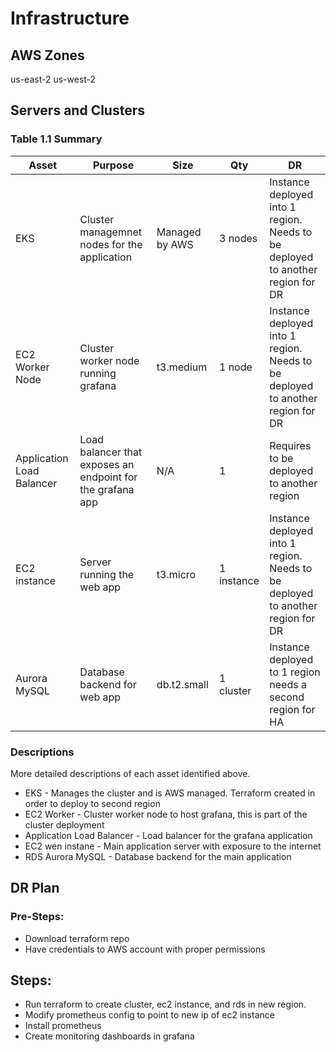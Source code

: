# Infrastructure

## AWS Zones
us-east-2
us-west-2

## Servers and Clusters

### Table 1.1 Summary
| Asset      | Purpose           | Size                                                                   | Qty                                                             | DR                                                                                                           |
|------------|-------------------|------------------------------------------------------------------------|-----------------------------------------------------------------|--------------------------------------------------------------------------------------------------------------|
| EKS | Cluster managemnet nodes for the application | Managed by AWS | 3 nodes | Instance deployed into 1 region. Needs to be deployed to another region for DR |
| EC2 Worker Node | Cluster worker node running grafana | t3.medium | 1 node | Instance deployed into 1 region. Needs to be deployed to another region for DR |
| Application Load Balancer | Load balancer that exposes an endpoint for the grafana app | N/A | 1 | Requires to be deployed to another region |
| EC2 instance | Server running the web app | t3.micro | 1 instance | Instance deployed into 1 region. Needs to be deployed to another region for DR | 
| Aurora MySQL | Database backend for web app | db.t2.small | 1 cluster | Instance deployed to 1 region needs a second region for HA |

### Descriptions
More detailed descriptions of each asset identified above.

* EKS - Manages the cluster and is AWS managed. Terraform created in order to deploy to second region
* EC2 Worker - Cluster worker node to host grafana, this is part of the cluster deployment
* Application Load Balancer - Load balancer for the grafana application
* EC2 wen instane - Main application server with exposure to the internet
* RDS Aurora MySQL - Database backend for the main application

## DR Plan
### Pre-Steps:
* Download terraform repo
* Have credentials to AWS account with proper permissions

## Steps:

* Run terraform to create cluster, ec2 instance, and rds in new region.
* Modify prometheus config to point to new ip of ec2 instance
* Install prometheus
* Create monitoring dashboards in grafana